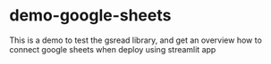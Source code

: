 # demo-google-sheets
This is a demo to test the gsread library, and get an overview how to connect google sheets when deploy using streamlit app
